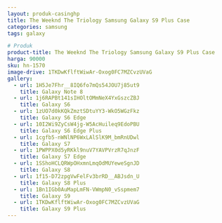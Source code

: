 ```yaml
---
layout: produk-casinghp
title: The Weeknd The Triology Samsung Galaxy S9 Plus Case
categories: samsung
tags: galaxy

# Produk
product-title: The Weeknd The Triology Samsung Galaxy S9 Plus Case
harga: 90000
sku: hn-1570
image-drive: 1TKDwKflftWiwAr-Oxog0FC7MZCvzUVaG
gallery:
  - url: 1H5Je7Fhr__8IQ6fo7mQs54JOU7j85ut9
    title: Galaxy Note 8
  - url: 1j6RAPBt141sIHOltOMmNeX4YxGszcZBJ
    title: Galaxy S6
  - url: 1zUO7d0kKQkZmztSDtuYY3-WkO5WGzFkz
    title: Galaxy S6 Edge
  - url: 10I2Wi9ZyCsW4jg-W5AcHuileq9EdoPBU
    title: Galaxy S6 Edge Plus
  - url: 1cgfb5-nWNlNP6WxLAlSlK9M_bmRnUDwl
    title: Galaxy S7
  - url: 1PWPPX0d5yRKkl9nuV7YAVPVrzR7qJnzF
    title: Galaxy S7 Edge
  - url: 1SShoHCLQRWpOHxmnLmqOdMUYeweSgnJD
    title: Galaxy S8
  - url: 1f15-D72zpgVwFelFv3brRD__ABJsdn_U
    title: Galaxy S8 Plus
  - url: 1Bn1IGb0AuMapLmFN-VWmpN0_vSspmem7
    title: Galaxy S9
  - url: 1TKDwKflftWiwAr-Oxog0FC7MZCvzUVaG
    title: Galaxy S9 Plus
---
```

